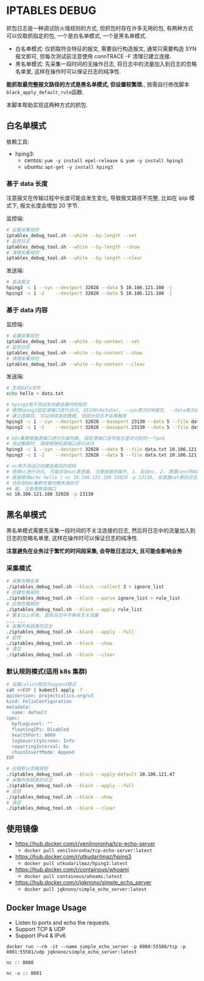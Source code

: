 # IPTABLES DEBUG

抓包日志是一种调试防火墙规则的方式, 但抓包时存在许多无用的包, 有两种方式可以仅取抓指定的包, 一个是白名单模式, 一个是黑名单模式.

- 白名单模式: 仅抓取符合特征的报文, 需要自行构造报文, 通常只需要构造 SYN 报文即可, 但每次测试前注意使用 connTRACE -F 清理已建立连接.
- 黑名单模式: 先采集一段时间的无操作日志, 将日志中的流量加入到日志的忽略名单里, 这样在操作时可以保证日志的纯净性.

**能抓取最完整报文路径的方式是黑名单模式, 但设置较繁琐.**, 按需自行修改脚本`black_apply_default_rule`函数.

本脚本帮助实现这两种方式的抓包.

## 白名单模式

依赖工具:

- hping3:
  - centos: `yum -y install epel-release & yum -y install hping3`
  - ubuntu: `apt-get -y install hping3`

### 基于 data 长度

注意报文在传输过程中长度可能会发生变化, 导致报文路径不完整, 比如在 ipip 模式下, 报文长度会增加 20 字节.

监控端:

```bash
# 设置采集规则
iptables_debug_tool.sh --white --by-length --set
# 监控日志
iptables_debug_tool.sh --white --by-length --show
# 清理采集规则
iptables_debug_tool.sh --white --by-length --clear
```

发送端:

```bash
# 发送报文
hping3 -c 1 --syn --destport 32028 --data 5 10.106.121.108 -j
hping3 -c 1 -2    --destport 32028 --data 5 10.106.121.108 -j
```

### 基于 data 内容

监控端:

```bash
# 设置采集规则
iptables_debug_tool.sh --white --by-content --set
# 监控日志
iptables_debug_tool.sh --white --by-content --show
# 清理采集规则
iptables_debug_tool.sh --white --by-content --clear
```

发送端:

```bash
# 生成data文件
echo hello > data.txt

# hping3用于测试未创建连接时的规则
# 使用hping3固定源端口进行访问, 23130(0x5a5a), --syn表示SYN报文, --data表示data长度, --file表示data文件
# 建立连接后, 可以持续发送数据, 但部分日志不会再触发
hping3 -c 1 --syn --destport 32028 --baseport 23130 --data 5 --file data.txt 10.106.121.108 -j
hping3 -c 1 -2    --destport 32028 --baseport 23130 --data 5 --file data.txt 10.106.121.108 -j

# k8s集群根据源端口进行负载均衡, 固定源端口会导致总是访问到同一个pod
# 测试集群时, 请使用随机源端口进行访问
hping3 -c 1 --syn --destport 32028 --data 5 --file data.txt 10.106.121.108 -j
hping3 -c 1 -2    --destport 32028 --data 5 --file data.txt 10.106.121.108 -j

# nc用于测试已创建连接后的规则
# 使用nc进行访问, 可能存在nat表遗漏, 注意按顺序操作, 1. 启动nc, 2. 清理connTRACE, 3. 启动日志
# 直接使用echo hello | nc 10.106.121.108 32028 -p 23130, 会遗漏nat表的日志
# 也存在k8s集群负载均衡失效的可
## 能, 注意更换源端口
nc 10.106.121.108 32028 -p 23130
```

## 黑名单模式

黑名单模式需要先采集一段时间的不关注连接的日志, 然后将日志中的流量加入到日志的忽略名单里, 这样在操作时可以保证日志的纯净性.

**注意避免在业务过于繁忙的时间段采集, 会导致日志过大, 且可能会影响业务**

### 采集模式

```bash
# 采集忽略名单
./iptables_debug_tool.sh --black --collect 3 > ignore_list
# 创建忽略规则
./iptables_debug_tool.sh --black --parse ignore_list > rule_list
# 应用忽略规则
./iptables_debug_tool.sh --black --apply rule_list
# 重复以上步骤, 直到日志中不再有无关流量
... ...
# 采集所有链表的日志
./iptables_debug_tool.sh --black --apply --full
# 监控
./iptables_debug_tool.sh --black --show
# 清空
./iptables_debug_tool.sh --black --clear
```

### 默认规则模式(适用 k8s 集群)

```bash
# 设置calico规则为append模式
cat <<EOF | kubectl apply -f -
apiVersion: projectcalico.org/v3
kind: FelixConfiguration
metadata:
  name: default
spec:
  bpfLogLevel: ""
  floatingIPs: Disabled
  healthPort: 9099
  logSeverityScreen: Info
  reportingInterval: 0s
  chainInsertMode: Append
EOF
```

```bash
# 应用默认忽略规则
./iptables_debug_tool.sh --black --apply-default 10.106.121.47
# 采集所有链表的日志
./iptables_debug_tool.sh --black --apply --full
# 监控
./iptables_debug_tool.sh --black --show
# 清空
./iptables_debug_tool.sh --black --clear
```

## 使用镜像

- https://hub.docker.com/r/venilnoronha/tcp-echo-server
  - `docker pull venilnoronha/tcp-echo-server:latest`
- https://hub.docker.com/r/utkudarilmaz/hping3
  - `docker pull utkudarilmaz/hping3:latest`
- https://hub.docker.com/r/containous/whoami
  - `docker pull containous/whoami:latest`
- https://hub.docker.com/r/jqknono/simple_echo_server
  - `docker pull jqknono/simple_echo_server:latest`

## Docker Image Usage

- Listen to ports and echo the requests.
- Support TCP & UDP
- Support IPv4 & IPv6

`docker run --rm -it --name simple_echo_server -p 8080:55580/tcp -p 8081:55581/udp jqknono/simple_echo_server:latest`

`nc :: 8080`

`nc -u :: 8081`
